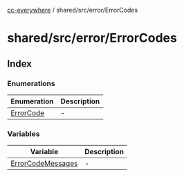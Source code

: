 [cc-everywhere](../../../../index.md) / shared/src/error/ErrorCodes

# shared/src/error/ErrorCodes

## Index

### Enumerations

| Enumeration | Description |
| ------ | ------ |
| [ErrorCode](enumerations/ErrorCode.md) | - |

### Variables

| Variable | Description |
| ------ | ------ |
| [ErrorCodeMessages](variables/ErrorCodeMessages.md) | - |
